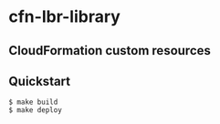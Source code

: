 # cfn-lbr-library
## CloudFormation custom resources

## Quickstart
```
$ make build
$ make deploy
```